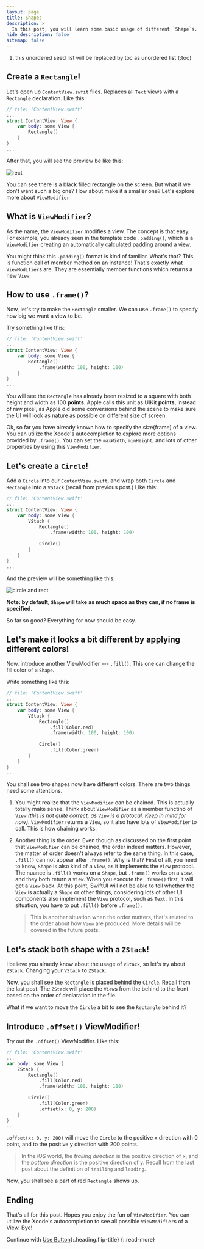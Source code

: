 ```yaml
---
layout: page
title: Shapes
description: >
  In this post, you will learn some basic usage of different `Shape`s. Beyond that, you will also start to learn more about `ViewModifier`.
hide_description: false
sitemap: false
---
```


1. this unordered seed list will be replaced by toc as unordered list
{:toc}

## Create a `Rectangle`!

Let's open up `ContentView.swfit` files. Replaces all `Text` views with a `Rectangle` declaration. Like this:

```swift
// file: 'ContentView.swift'
...
struct ContentView: View {
    var body: some View {
        Rectangle()
    }
}
...
```

After that, you will see the preview be like this:

![rect](intro/../../assets/img/intro/3/1.png)

You can see there is a black filled rectangle on the screen. But what if we don't want such a big one? How about make it a smaller one? Let's explore more about `ViewModifier`

## What is `ViewModifier`?

As the name, the `ViewModifier` modifies a view. The concept is that easy. For example, you already seen in the template code `.padding()`, which is a `ViewModifier` creating an automatically calculated padding around a view.

You might think this `.padding()` format is kind of familiar. What's that? This is function call of member method on an instance! That's exactly what `ViewModifier`s are. They are essentially member functions which returns a new `View`.

## How to use `.frame()`?

Now, let's try to make the `Rectangle` smaller. We can use `.frame()` to specify how big we want a view to be.

Try something like this:

```swift
// file: 'ContentView.swift'
...
struct ContentView: View {
    var body: some View {
        Rectangle()
            .frame(width: 100, height: 100)
    }
}
...
```

You will see the `Rectangle` has already been resized to a square with both height and width as 100 **points**. Apple calls this unit as UIKit **points**, instead of raw pixel, as Apple did some conversions behind the scene to make sure the UI will look as nature as possible on different size of screen.

Ok, so far you have already known how to specify the size(frame) of a view. You can utilize the Xcode's autocompletion to explore more options provided by `.frame()`. You can set the `maxWidth`, `minHeight`, and lots of other properties by using this `ViewModifier`.

## Let's create a `Circle`!

Add a `Circle` into our `ContentView.swift`, and wrap both `Circle` and `Rectangle` into a `VStack` (recall from previous post.) Like this:

```swift
// file: 'ContentView.swift'
...
struct ContentView: View {
    var body: some View {
        VStack {
            Rectangle()
                .frame(width: 100, height: 100)
            
            Circle()
        }
    }
}
...
```

And the preview will be something like this:

![circle and rect](intro/../../assets/img/intro/3/2.png)

**Note: by default, `Shape` will take as much space as they can, if no frame is specified.**

So far so good? Everything for now should be easy.

## Let's make it looks a bit different by applying different colors!

Now, introduce another ViewModifier --- `.fill()`. This one can change the fill color of a `Shape`.

Write something like this:

```swift
// file: 'ContentView.swift'
...
struct ContentView: View {
    var body: some View {
        VStack {
            Rectangle()
                .fill(Color.red)
                .frame(width: 100, height: 100)
            
            Circle()
                .fill(Color.green)
        }
    }
}
...
```

You shall see two shapes now have different colors. There are two things need some attentions.

1. You might realize that the `ViewModifier` can be chained. This is actually totally make sense. Think about `ViewModifier` as a member functino of `View` *(this is not quite correct, as `View` is a protocal. Keep in mind for now)*. `ViewModifier` returns a `View`, so it also have lots of `ViewModifier` to call. This is how chaining works.

2. Another thing is the order. Even though as discussed on the first point that `ViewModifier` can be chained, the order indeed matters. However, the matter of order doesn't always refer to the same thing. In this case, `.fill()` can not appear after `.frame()`. Why is that? First of all, you need to know, `Shape` is also kind of a `View`, as it implements the `View` protocol. The nuance is `.fill()` works on a `Shape`, but `.frame()` works on a `View`, and they both return a `View`. When you execute the `.frame()` first, it will get a `View` back. At this point, SwiftUI will not be able to tell whether the `View` is actually a `Shape` or other things, considering lots of other UI components also implement the `View` protocol, such as `Text`. In this situation, you have to put `.fill()` before `.frame()`.

    > This is another situation when the order matters, that's related to the order about how `View` are produced. More details will be covered in the future posts.

## Let's stack both shape with a `ZStack`!

I believe you alraedy know about the usage of `VStack`, so let's try about `ZStack`. Changing your `VStack` to `ZStack`.

Now, you shall see the `Rectangle` is placed behind the `Circle`. Recall from the last post. The `ZStack` will place the `View`s from the behind to the front based on the order of declaration in the file.

What if we want to move the `Circle` a bit to see the `Rectangle` behind it?

## Introduce `.offset()` ViewModifier!

Try out the `.offset()` ViewModifier. Like this:

```swift
// file: 'ContentView.swift'
...
var body: some View {
    ZStack {
        Rectangle()
            .fill(Color.red)
            .frame(width: 100, height: 100)
            
        Circle()
            .fill(Color.green)
            .offset(x: 0, y: 200)
    }
}
...
```

`.offset(x: 0, y: 200)` will move the `Circle` to the positive x direction with 0 point, and to the positive y direction with 200 points.

> In the iOS world, the *trailing direction* is the positive direction of x, and the *bottom direction* is the positive direction of y. Recall from the last post about the definition of `trailing` and `leading`.

Now, you shall see a part of red `Rectangle` shows up.

## Ending

That's all for this post. Hopes you enjoy the fun of `ViewModifier`. You can utilize the Xcode's autocompletion to see all possible `ViewModifier`s of a View. Bye!


Continue with [Use Button](button.md){:.heading.flip-title}
{:.read-more}
